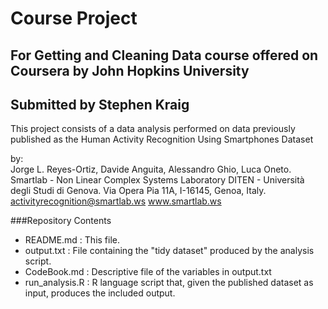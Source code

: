 # Course Project
## For Getting and Cleaning Data course offered on Coursera by John Hopkins University
## Submitted by Stephen Kraig

This project consists of a data analysis performed on data previously published as the 
Human Activity Recognition Using Smartphones Dataset

by:  
	Jorge L. Reyes-Ortiz, Davide Anguita, Alessandro Ghio, Luca Oneto.
	Smartlab - Non Linear Complex Systems Laboratory
	DITEN - Università degli Studi di Genova.
	Via Opera Pia 11A, I-16145, Genoa, Italy.
	activityrecognition@smartlab.ws
	www.smartlab.ws

###Repository Contents
+ README.md : This file.
+ output.txt : File containing the "tidy dataset" produced by the analysis script.
+ CodeBook.md : Descriptive file of the variables in output.txt
+ run_analysis.R : R language script that, given the published dataset as input, produces the included output.
